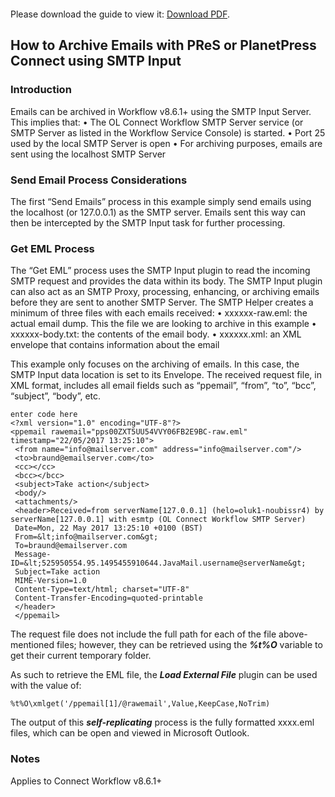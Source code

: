 <object data="https://github.com/rodnnr/olconnect-archivingemails/blob/master/HowTo-Archive%20Emails%20Using%20SMTP%20Input.pdf" type="application/pdf" width="700px" height="700px">
    <embed src="https://github.com/rodnnr/olconnect-archivingemails/blob/master/HowTo-Archive%20Emails%20Using%20SMTP%20Input.pdf">
        <p>Please download the guide  to view it: <a href="https://github.com/rodnnr/olconnect-archivingemails/blob/master/HowTo-Archive%20Emails%20Using%20SMTP%20Input.pdf">Download PDF</a>.</p>
    </embed>
</object>

## How to Archive Emails with PReS or PlanetPress Connect using SMTP Input

### Introduction

Emails can be archived in Workflow v8.6.1+ using the SMTP Input Server. This implies that:
•	The OL Connect Workflow SMTP Server service (or SMTP Server as listed in the Workflow Service Console) is started.
•	Port 25 used by the local SMTP Server is open
•	For archiving purposes, emails are sent using the localhost SMTP Server
### Send Email Process Considerations

The first “Send Emails” process in this example simply send emails using the localhost (or 127.0.0.1) as the SMTP server. Emails sent this way can then be intercepted by the SMTP Input task for further processing.
### Get EML Process

The “Get EML” process uses the SMTP Input plugin to read the incoming SMTP request and provides the data within its body. The SMTP Input plugin can also act as an SMTP Proxy, processing, enhancing, or archiving emails before they are sent to another SMTP Server. 
The SMTP Helper creates a minimum of three files with each emails received:
•	xxxxxx-raw.eml: the actual email dump. This the file we are looking to archive in this example
•	xxxxxx-body.txt: the contents of the email body. 
•	xxxxxx.xml: an XML envelope that contains information about the email

This example only focuses on the archiving of emails. In this case, the SMTP Input data location is set to its Envelope. The received request file, in XML format, includes all email fields such as “ppemail”, “from”, “to”, “bcc”, “subject”, “body”, etc.

    enter code here
    <?xml version="1.0" encoding="UTF-8"?>
    <ppemail rawemail="pps00ZXT5UU54VVY06FB2E9BC-raw.eml" timestamp="22/05/2017 13:25:10">
     <from name="info@mailserver.com" address="info@mailserver.com"/>
     <to>braund@emailserver.com</to>
     <cc></cc>
     <bcc></bcc>
     <subject>Take action</subject>
     <body/>
     <attachments/>
     <header>Received=from serverName[127.0.0.1] (helo=oluk1-noubissr4) by serverName[127.0.0.1] with esmtp (OL Connect Workflow SMTP Server)
     Date=Mon, 22 May 2017 13:25:10 +0100 (BST)
     From=&lt;info@mailserver.com&gt;
     To=braund@emailserver.com
     Message-ID=&lt;525950554.95.1495455910644.JavaMail.username@serverName&gt;
     Subject=Take action
     MIME-Version=1.0
     Content-Type=text/html; charset="UTF-8"
     Content-Transfer-Encoding=quoted-printable
     </header>
     </ppemail>


The request file does not include the full path for each of the file above-mentioned files; however, they can be retrieved using the **_%t%O_** variable to get their current temporary folder.

As such to retrieve the EML file, the **_Load External File_** plugin can be used with the value of:

    %t%O\xmlget('/ppemail[1]/@rawemail',Value,KeepCase,NoTrim)

The output of this **_self-replicating_** process is the fully formatted xxxx.eml files, which can be open and viewed in Microsoft Outlook.

### Notes 
Applies to Connect Workflow v8.6.1+

